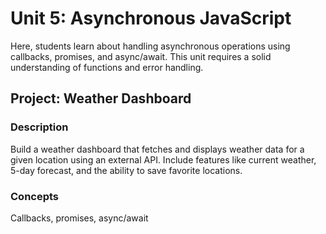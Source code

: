 # Unit 5: Asynchronous JavaScript

Here, students learn about handling asynchronous operations using callbacks, promises, and async/await. This unit requires a solid understanding of functions and error handling.

## Project: Weather Dashboard

### Description
Build a weather dashboard that fetches and displays weather data for a given location using an external API. Include features like current weather, 5-day forecast, and the ability to save favorite locations.
### Concepts
Callbacks, promises, async/await 